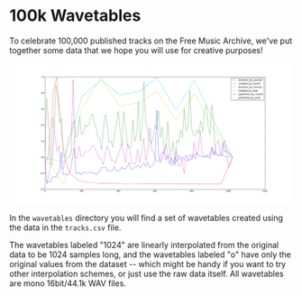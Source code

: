 # 100k Wavetables

To celebrate 100,000 published tracks on the Free Music Archive, 
we've put together some data that we hope you will use for 
creative purposes!

![100k Wavetables](wavetables.png)

In the `wavetables` directory you will find a set of wavetables 
created using the data in the `tracks.csv` file.

The wavetables labeled "1024" are linearly interpolated from the 
original data to be 1024 samples long, and the wavetables labeled "o" 
have only the original values from the dataset -- which might be handy if you 
want to try other interpolation schemes, or just use the raw data itself. 
All wavetables are mono 16bit/44.1k WAV files.
